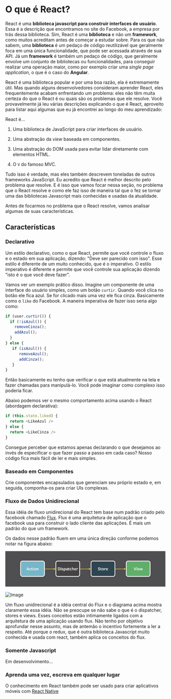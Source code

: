# O que é React?

React é uma **biblioteca javascript para construir interfaces de usuário**. Essa é a descrição que encontramos no site do Facebook, a empresa por trás dessa biblioteca.
Sim, React é uma **biblioteca** e não um **framework**, como muitos acreditam antes de começar a estudar sobre. Para os que não sabem, uma **biblioteca** é um pedaço de código reutilizável
que geralmente foca em uma única funcionalidade, que pode ser acessada através de sua API. Já um **framework** é também um pedaço de código, que geralmente envolve um conjunto de bibliotecas ou funcionalidades, para conseguir
realizar uma operação maior, como por exemplo criar uma *single page application*, o que é o caso do **Angular**.

React é uma biblioteca popular e por uma boa razão, ela é extremamente útil. Mas quando alguns desenvolvedores consideram aprender React, eles frequentemente acabam enfrentando um problema: eles não têm muita certeza do que o React é ou quais são os problemas que ele resolve. Você provavelmente já leu várias descrições explicando o que é React, aproveito para listar aqui algumas que eu já encontrei ao longo do meu aprendizado:

React é...

1. Uma biblioteca de JavaScript para criar interfaces de usuário.

2. Uma abstração da *view* baseada em componentes.

3. Uma abstração do DOM usada para evitar lidar diretamente com elementos HTML.

4. O `V` do famoso MVC.

Tudo isso é verdade, mas eles também descrevem toneladas de outros frameworks JavaScript. Eu acredito que React é melhor descrito pelo problema que resolve. E é isso que vamos focar nessa seção, no problema que o React resolve e como ele faz isso de maneira tal que o fez se tornar uma das bibliotecas Javascript mais conhecidas e usadas da atualidade.

Antes de focarmos no problema que o React resolve, vamos analisar algumas de suas características.

## Características

### Declarativo
Um estilo declarativo, como o que React, permite que você controle o fluxo e o estado em sua aplicação, dizendo: "Deve ser parecido com isso". Esse estilo é diferente de um muito conhecido, que é o imperativo. O estilo imperativo é diferente e permite que você controle sua aplicação dizendo "isto é o que você deve fazer".

Vamos ver um exemplo prático disso. Imagine um componente de uma interface do usuário simples, como um botão `curtir`. Quando você clica no botão ele fica azul. Se for clicado mais uma vez ele fica cinza. Basicamente como o `like` do Facebook. A maneira imperativa de fazer isso seria algo como:

```javascript
if (user.curtir()) {
  if (!isAzul()) {
    removeCinza();
    addAzul();
  }
} else {
   if (isAzul()) {
      removeAzul();
      addCinza();
   }
}
```

Então basicamente eu tenho que verificar o que está atualmente na tela e fazer chamadas para manipulá-lo. Você pode imaginar como complexo isso poderia ficar.

Abaixo podemos ver o mesmo comportamento acima usando o React (abordagem declarativa):

```javascript
if (this.state.liked) {
  return <LikeAzul />
} else {
  return <LikeCinza />
}
```

Consegue perceber que estamos apenas declarando o que desejamos ao invés de especificar o que fazer passo a passo em cada caso? Nosso código fica mais fácil de ler e mais simples.

### Baseado em Componentes
Crie componentes encapsulados que gerenciam seu próprio estado e, em seguida, componha-os para criar UIs complexas.

### Fluxo de Dados Unidirecional
Essa idéia de fluxo unidirecional do React tem base num padrão criado pelo facebook chamado [Flux](https://facebook.github.io/flux/). Flux é uma arquitetura de aplicação que o facebook usa para construir o lado cliente das aplicações. É mais um padrão do que um framework.

Os dados nesse padrão fluem em uma única direção conforme podemos notar na figura abaixo:

<img alt="Flux" style="border-width:0" src="../images/flux1.PNG" />


![Image](../../images/flux1.PNG)

Um fluxo unidirecional é a idéia central do Flux e o diagrama acima mostra claramente essa idéia. Não se preocupe se não sabe o que é o dispatcher, stores e views. Esses conceitos estão intimamente ligados com a arquitetura de uma aplicação usando flux. Não tenho por objetivo aprofundar nesse assunto, mas de antemão o incentivo fortemente a ler a respeito. Até porque o redux, que é outra biblioteca Javascript muito conhecida e usada com react, também aplica os conceitos do flux.

### Somente Javascript
Em desenvolvimento...

### Aprenda uma vez, escreva em qualquer lugar
O conhecimento em React também pode ser usado para criar aplicativos móveis com [React Native](https://facebook.github.io/react-native/)
